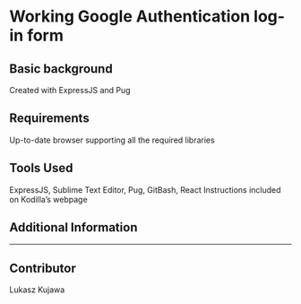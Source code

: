 Working Google Authentication log-in form 
====================

Basic background
---------------------
Created with ExpressJS and Pug

Requirements
---------------------
Up-to-date browser supporting all the required libraries

Tools Used
---------------------
ExpressJS, Sublime Text Editor, Pug, GitBash, React Instructions included on Kodilla’s webpage 

Additional Information
---------------------
***

Contributor
---------------------
Lukasz Kujawa